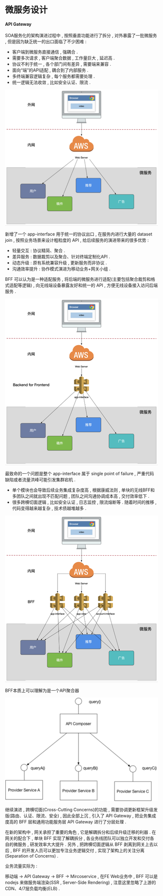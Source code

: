 # 微服务设计

#### API Gateway

SOA服务化的架构演进过程中 , 按照垂直功能进行了拆分 , 对外暴露了一批微服务 , 但是因为缺乏统一的出口面临了不少困难 :

* 客户端到微服务直接通信 , 强耦合 .
* 需要多次请求 , 客户端聚合数据 , 工作量巨大 , 延迟高 .
* 协议不利于统一 , 各个部门间有差异 , 需要端来兼容 .
* 面向“端”的API适配 , 耦合到了内部服务 .
* 多终端兼容逻辑复杂 , 每个服务都需要处理 .
* 统一逻辑无法收敛 , 比如安全认证、限流 .

![](/assets/wangguan1.png)

新增了一个 app-interface 用于统一的协议出口 , 在服务内进行大量的 dataset join , 按照业务场景来设计粗粒度的 API , 给后续服务的演进带来的很多优势 :

* 轻量交互 : 协议精简、聚合 . 
* 差异服务 : 数据裁剪以及聚合、针对终端定制化API . 
* 动态升级 : 原有系统兼容升级 , 更新服务而非协议 . 
* 沟通效率提升 : 协作模式演进为移动业务+网关小组 . 

BFF 可以认为是一种适配服务 , 将后端的微服务进行适配\(主要包括聚合裁剪和格式适配等逻辑\) , 向无线端设备暴露友好和统一的 API , 方便无线设备接入访问后端服务 .

![](/assets/wangguan2.png)

最致命的一个问题是整个 app-interface 属于 single point of failure , 严重代码缺陷或者流量洪峰可能引发集群宕机 .

* 单个模块也会导致后续业务集成复杂度高 , 根据康威法则 , 单块的无线BFF和多团队之间就出现不匹配问题 , 团队之间沟通协调成本高 , 交付效率低下 . 
* 很多跨横切面逻辑 , 比如安全认证 , 日志监控 , 限流熔断等 . 随着时间的推移 , 代码变得越来越复杂 , 技术债越堆越多 . 

![](/assets/wangguan3.png)

BFF本质上可以理解为是一个API聚合器

![](/assets/apijuheqi.png)

继续演进 , 跨横切面\(Cross-Cutting Concerns\)的功能 , 需要协调更新框架升级发版\(路由、认证、限流、安全\) , 因此全部上沉 , 引入了 API Gateway , 把业务集成度高的 BFF 层和通用功能服务层 API Gateway 进行了分层处理 . 

在新的架构中 , 网关承担了重要的角色 , 它是解耦拆分和后续升级迁移的利器 . 在网关的配合下 , 单块 BFF 实现了解耦拆分 , 各业务线团队可以独立开发和交付各自的微服务 , 研发效率大大提升 . 另外 , 把跨横切面逻辑从 BFF 剥离到网关上去以后 , BFF 的开发人员可以更加专注业务逻辑交付 , 实现了架构上的关注分离\(Separation of Concerns\) . 

业务流量实际为 : 

移动端 -&gt; API Gateway -&gt; BFF -&gt; Mircoservice , 在FE Web业务中 , BFF 可以是 nodejs 来做服务端渲染\(SSR , Server-Side Rendering\) , 注意这里忽略了上游的 CDN、4/7层负载均衡\(ELB\) . 

